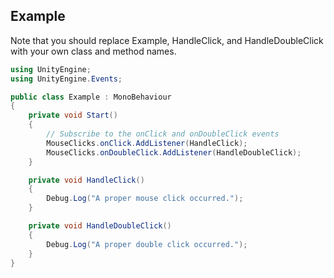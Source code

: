 ## Example

Note that you should replace Example, HandleClick, and HandleDoubleClick with your own class and method names.

```csharp
using UnityEngine;
using UnityEngine.Events;

public class Example : MonoBehaviour
{
    private void Start()
    {
        // Subscribe to the onClick and onDoubleClick events
        MouseClicks.onClick.AddListener(HandleClick);
        MouseClicks.onDoubleClick.AddListener(HandleDoubleClick);
    }

    private void HandleClick()
    {
        Debug.Log("A proper mouse click occurred.");
    }

    private void HandleDoubleClick()
    {
        Debug.Log("A proper double click occurred.");
    }
}
```
